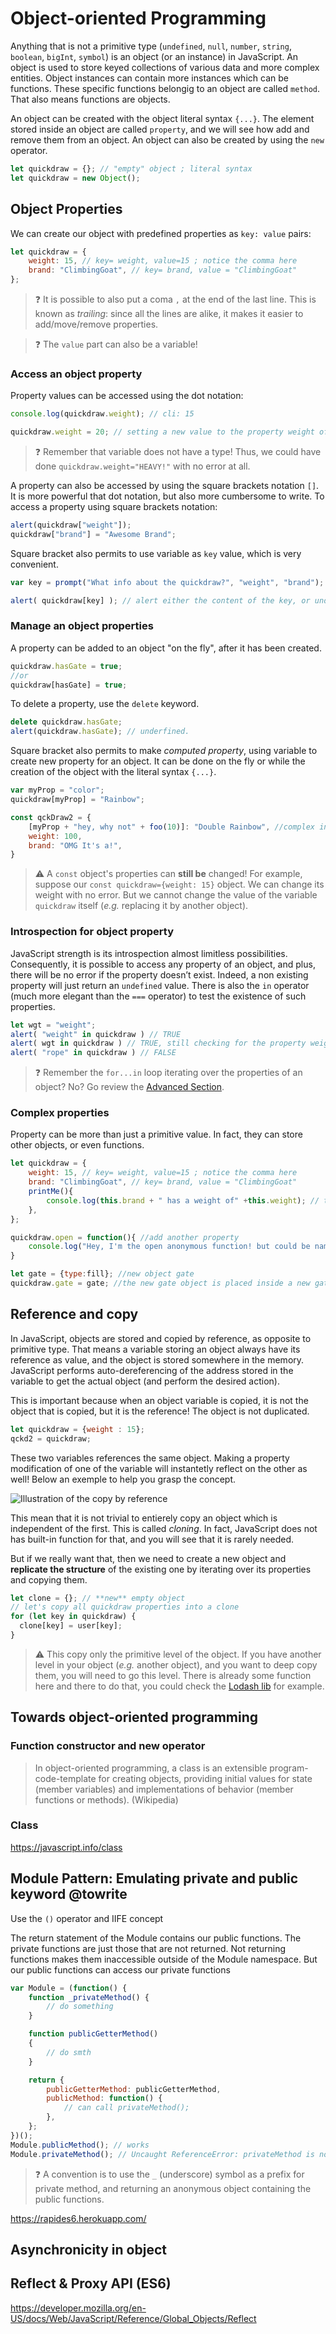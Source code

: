 # Object-oriented Programming

Anything that is not a primitive type (`undefined`, `null`, `number`, `string`, `boolean`, `bigInt`, `symbol`) is an object (or an instance) in JavaScript. An object is used to store keyed collections of various data and more complex entities. Object instances can contain more instances which can be functions. These specific functions belongig to an object are called `method`. That also means functions are objects.

An object can be created with the object literal syntax `{...}`. The element stored inside an object are called `property`, and we will see how add and remove them from an object. An object can also be created by using the `new` operator.

```js
let quickdraw = {}; // "empty" object ; literal syntax
let quickdraw = new Object();
```
## Object Properties
We can create our object with predefined properties as `key: value` pairs:

```js
let quickdraw = {
    weight: 15, // key= weight, value=15 ; notice the comma here
    brand: "ClimbingGoat", // key= brand, value = "ClimbingGoat"
};
```
> ❓ It is possible to also put a coma `,` at the end of the last line. This is known as *trailing*: since all the lines are alike, it makes it easier to add/move/remove properties.

> ❓ The `value` part can also be a variable!

### Access an object property
Property values can be accessed using the dot notation:
```js
console.log(quickdraw.weight); // cli: 15

quickdraw.weight = 20; // setting a new value to the property weight of the object quickdraw
```
> ❓ Remember that variable does not have a type! Thus, we could have done `quickdraw.weight="HEAVY!"` with no error at all.

A property can also be accessed by using the square brackets notation `[]`. It is more powerful that dot notation, but also more cumbersome to write. To access a property using square brackets notation:

```js
alert(quickdraw["weight"]);
quickdraw["brand"] = "Awesome Brand";
```

Square bracket also permits to use variable as `key` value, which is very convenient.

```js
var key = prompt("What info about the quickdraw?", "weight", "brand");

alert( quickdraw[key] ); // alert either the content of the key, or undefined if the key does not match a property
```

### Manage an object properties
A property can be added to an object "on the fly", after it has been created.
```js
quickdraw.hasGate = true;
//or
quickdraw[hasGate] = true;
```

To delete a property, use the `delete` keyword.
```js
delete quickdraw.hasGate;
alert(quickdraw.hasGate); // underfined.
```

Square bracket also permits to make *computed property*, using variable to create new property for an object. It can be done on the fly or while the creation of the object with the literal syntax `{...}`.

```js
var myProp = "color";
quickdraw[myProp] = "Rainbow";

const qckDraw2 = {
    [myProp + "hey, why not" + foo(10)]: "Double Rainbow", //complex instruction in [] are possible as well
    weight: 100,
    brand: "OMG It's a!",
}
```
> ⚠️ A `const` object's properties can **still be** changed! For example, suppose our `const quickdraw={weight: 15}` object. We can change its weight with no error. But we cannot change the value of the variable `quickdraw` itself (*e.g.* replacing it by another object).

### Introspection for object property
JavaScript strength is its introspection almost limitless possibilities. Consequently, it is possible to access any property of an object, and plus, there will be no error if the property doesn’t exist. Indeed, a non existing property will just return an `undefined` value. There is also the `in` operator (much more elegant than the `===` operator) to test the existence of such properties.

```js
let wgt = "weight";
alert( "weight" in quickdraw ) // TRUE
alert( wgt in quickdraw ) // TRUE, still checking for the property weight
alert( "rope" in quickdraw ) // FALSE
```
> ❓ Remember the `for...in` loop iterating over the properties of an object? No? Go review the [Advanced Section](section.md).

### Complex properties
Property can be more than just a primitive value. In fact, they can store other objects, or even functions.

```js
let quickdraw = {
    weight: 15, // key= weight, value=15 ; notice the comma here
    brand: "ClimbingGoat", // key= brand, value = "ClimbingGoat"
    printMe(){
        console.log(this.brand + " has a weight of" +this.weight); // this refer the object here, not the global
    },
};

quickdraw.open = function(){ //add another property
    console.log("Hey, I'm the open anonymous function! but could be named too!")
}

let gate = {type:fill}; //new object gate
quickdraw.gate = gate; //the new gate object is placed inside a new gate property
```

## Reference and copy
In JavaScript, objects are stored and copied by reference, as opposite to primitive type. That means a variable storing an object always have its reference as value, and the object is stored somewhere in the memory. JavaScript performs auto-dereferencing of the address stored in the variable to get the actual object (and perform the desired action).

This is important because when an object variable is copied, it is not the object that is copied, but it is the reference! The object is not duplicated.

```js
let quickdraw = {weight : 15};
qckd2 = quickdraw;
```

These two variables references the same object. Making a property modification of one of the variable will instantetly reflect on the other as well! Below an exemple to help you grasp the concept.

![Illustration of the copy by reference](resources/cp_by_reference.png)

This mean that it is not trivial to entierely copy an object which is independent of the first. This is called *cloning*. In fact, JavaScript does not has built-in function for that, and you will see that it is rarely needed. 

But if we really want that, then we need to create a new object and **replicate the structure** of the existing one by iterating over its properties and copying them. 

```js
let clone = {}; // **new** empty object
// let's copy all quickdraw properties into a clone
for (let key in quickdraw) {
  clone[key] = user[key];
}
```

> ⚠️ This copy only the primitive level of the object. If you have another level in your object (*e.g.* another object), and you want to deep copy them, you will need to go this level. There is already some function here and there to do that, you could check the [Lodash lib](https://lodash.com/docs#cloneDeep) for example.

## Towards object-oriented programming

### Function constructor and new operator

> In object-oriented programming, a class is an extensible program-code-template for creating objects, providing initial values for state (member variables) and implementations of behavior (member functions or methods). (Wikipedia)

### Class
https://javascript.info/class

## Module Pattern: Emulating private and public keyword @towrite
Use the `()` operator and IIFE concept

The return statement of the Module contains our public functions. The private functions are just those that are not returned. Not returning functions makes them inaccessible outside of the Module namespace. But our public functions can access our private functions

```js
var Module = (function() {
    function _privateMethod() {
        // do something
    }

    function publicGetterMethod()
    {
        // do smth
    }

    return {
        publicGetterMethod: publicGetterMethod,
        publicMethod: function() {
            // can call privateMethod();
        },
    };
})();
Module.publicMethod(); // works
Module.privateMethod(); // Uncaught ReferenceError: privateMethod is not defined
```

> ❓ A convention is to use the `_` (underscore) symbol as a prefix for private method, and returning an anonymous object containing the public functions.



https://rapides6.herokuapp.com/

## Asynchronicity in object

## Reflect & Proxy API (ES6)
https://developer.mozilla.org/en-US/docs/Web/JavaScript/Reference/Global_Objects/Reflect